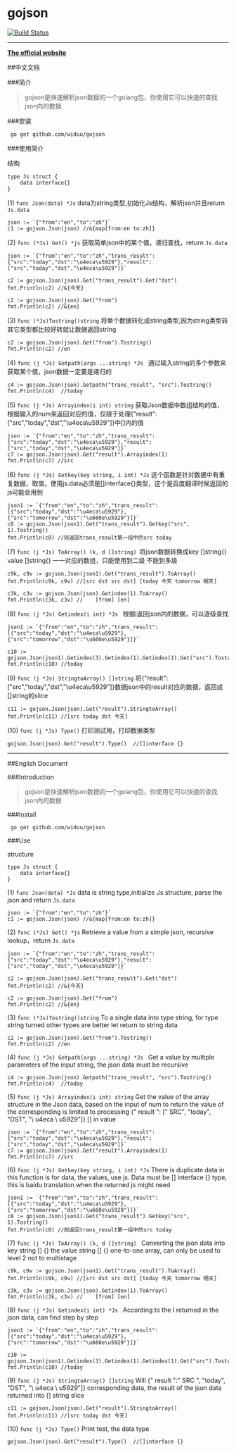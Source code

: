 gojson
===
[![Build Status](https://drone.io/github.com/widuu/gojson/status.png)](https://drone.io/github.com/widuu/gojson/latest)

---
**[The official website](http://www.widuu.com)**

##中文文档

###简介

>gojson是快速解析json数据的一个golang包，你使用它可以快速的查找json内的数据

###安装

 	 go get github.com/widuu/gojson

###使用简介

结构

	type Js struct {
		data interface{}
	}

(1) `func Json(data) *Js` data为string类型,初始化Js结构，解析json并且return `Js.data`

	json := `{"from":"en","to":"zh"}`
	c1 := gojson.Json(json) //&{map[from:en to:zh]}

(2) `func (*Js) Get() *js` 获取简单json中的某个值，递归查找，return `Js.data`

	json := `{"from":"en","to":"zh","trans_result":{"src":"today","dst":"\u4eca\u5929"},"result":["src","today","dst","\u4eca\u5929"]}`
	
 	c2 := gojson.Json(json).Get("trans_result").Get("dst")
	fmt.Println(c2) //&{今天}

	c2 := gojson.Json(json).Get("from")
	fmt.Println(c2) //&{en}

(3) `func (*Js)Tostring()string` 将单个数据转化成string类型,因为string类型转其它类型都比较好转就让数据返回string

	c2 := gojson.Json(json).Get("from").Tostring()
	fmt.Println(c2) //en

(4) `func (j *Js) Getpath(args ...string) *Js ` 通过输入string的多个参数来获取某个值，json数据一定要是递归的

 	c4 := gojson.Json(json).Getpath("trans_result", "src").Tostring()
	fmt.Println(c4)  //today

(5) `func (j *Js) Arrayindex(i int) string` 获取Json数据中数组结构的值，根据输入的num来返回对应的值，仅限于处理{"result":["src","today","dst","\u4eca\u5929"]}中[]内的值

	json := `{"from":"en","to":"zh","trans_result":{"src":"today","dst":"\u4eca\u5929"},"result":["src","today","dst","\u4eca\u5929"]}`
	c7 := gojson.Json(json).Get("result").Arrayindex(1)
	fmt.Println(c7) //src

(6) `func (j *Js) Getkey(key string, i int) *Js` 这个函数是针对数据中有重复数据，取值，使用js.data必须是[]interface{}类型，这个是百度翻译时候返回的js可能会用到

 	json1 := `{"from":"en","to":"zh","trans_result":[{"src":"today","dst":"\u4eca\u5929"},{"src":"tomorrow","dst":"\u660e\u5929"}]}`
	c8 := gojson.Json(json1).Get("trans_result").Getkey("src", 1).Tostring()
	fmt.Println(c8) //则返回trans_result第一组中的src today

(7) `func (j *Js) ToArray() (k, d []string) `将json数据转换成key []string{} value []string{} 一一对应的数组，只能使用到二级 不能到多级

	
 	c9k, c9v := gojson.Json(json1).Get("trans_result").ToArray()
	fmt.Println(c9k, c9v) //[src dst src dst] [today 今天 tomorrow 明天]

	c3k, c3v := gojson.Json(json).Getindex(1).ToArray()
	fmt.Println(c3k, c3v) //	[from] [en]

(8) `func (j *Js) Getindex(i int) *Js ` 根据i返回json内的数据，可以逐级查找

	
	json1 := `{"from":"en","to":"zh","trans_result":[{"src":"today","dst":"\u4eca\u5929"},{"src":"tomorrow","dst":"\u660e\u5929"}]}`

	c10 := gojson.Json(json1).Getindex(3).Getindex(1).Getindex(1).Get("src").Tostring()
	fmt.Println(c10) //today

(9) `func (j *Js) StringtoArray() []string` 将{"result":["src","today","dst","\u4eca\u5929"]}数据json中的result对应的数据，返回成[]string的slice

	c11 := gojson.Json(json).Get("result").StringtoArray()
	fmt.Println(c11) //[src today dst 今天]

(10) `func (j *Js) Type()` 打印测试用，打印数据类型

	gojson.Json(json).Get("result").Type()  //[]interface {}

---


##English Document

###Introduction

>gojson是快速解析json数据的一个golang包，你使用它可以快速的查找json内的数据

###Install

 	 go get github.com/widuu/gojson

###Use

structure

	type Js struct {
		data interface{}
	}

(1) `func Json(data) *Js` data is string type,initialize Js structure, parse the json and return `Js.data`

	json := `{"from":"en","to":"zh"}`
	c1 := gojson.Json(json) //&{map[from:en to:zh]}

(2) `func (*Js) Get() *js` Retrieve a value from a simple json, recursive lookup，return `Js.data`

	json := `{"from":"en","to":"zh","trans_result":{"src":"today","dst":"\u4eca\u5929"},"result":["src","today","dst","\u4eca\u5929"]}`
	
 	c2 := gojson.Json(json).Get("trans_result").Get("dst")
	fmt.Println(c2) //&{今天}

	c2 := gojson.Json(json).Get("from")
	fmt.Println(c2) //&{en}

(3) `func (*Js)Tostring()string` To a single data into type string, for type string turned other types are better let return to string data

	c2 := gojson.Json(json).Get("from").Tostring()
	fmt.Println(c2) //en

(4) `func (j *Js) Getpath(args ...string) *Js ` Get a value by multiple parameters of the input string, the json data must be recursive

 	c4 := gojson.Json(json).Getpath("trans_result", "src").Tostring()
	fmt.Println(c4)  //today

(5) `func (j *Js) Arrayindex(i int) string` Get the value of the array structure in the Json data, based on the input of num to return the value of the corresponding is limited to processing {" result ": [" SRC", "today", "DST", "\ u4eca \ u5929"]} [] in value

	json := `{"from":"en","to":"zh","trans_result":{"src":"today","dst":"\u4eca\u5929"},"result":["src","today","dst","\u4eca\u5929"]}`
	c7 := gojson.Json(json).Get("result").Arrayindex(1)
	fmt.Println(c7) //src

(6) `func (j *Js) Getkey(key string, i int) *Js` There is duplicate data in this function is for data, the values, use js. Data must be [] interface {} type, this is baidu translation when the returned js might need

 	json1 := `{"from":"en","to":"zh","trans_result":[{"src":"today","dst":"\u4eca\u5929"},{"src":"tomorrow","dst":"\u660e\u5929"}]}`
	c8 := gojson.Json(json1).Get("trans_result").Getkey("src", 1).Tostring()
	fmt.Println(c8) //则返回trans_result第一组中的src today

(7) `func (j *Js) ToArray() (k, d []string) ` Converting the json data into key string [] {} the value string [] {} one-to-one array, can only be used to level 2 not to multistage

	
 	c9k, c9v := gojson.Json(json1).Get("trans_result").ToArray()
	fmt.Println(c9k, c9v) //[src dst src dst] [today 今天 tomorrow 明天]

	c3k, c3v := gojson.Json(json).Getindex(1).ToArray()
	fmt.Println(c3k, c3v) //	[from] [en]

(8) `func (j *Js) Getindex(i int) *Js ` According to the I returned in the json data, can find step by step

	
	json1 := `{"from":"en","to":"zh","trans_result":[{"src":"today","dst":"\u4eca\u5929"},{"src":"tomorrow","dst":"\u660e\u5929"}]}`

	c10 := gojson.Json(json1).Getindex(3).Getindex(1).Getindex(1).Get("src").Tostring()
	fmt.Println(c10) //today

(9) `func (j *Js) StringtoArray() []string` Will {" result ":" SRC ", "today", "DST", "\ u4eca \ u5929"]} corresponding data, the result of the json data returned into [] string slice

	c11 := gojson.Json(json).Get("result").StringtoArray()
	fmt.Println(c11) //[src today dst 今天]

(10) `func (j *Js) Type()` Print test, the data type

	gojson.Json(json).Get("result").Type()  //[]interface {}
